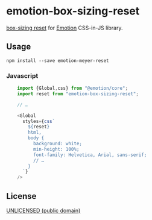 # emotion-box-sizing-reset

[box-sizing reset](https://www.paulirish.com/2012/box-sizing-border-box-ftw/) for [Emotion](https://emotion.sh/) CSS-in-JS library.

## Usage

	npm install --save emotion-meyer-reset

### Javascript

```javascript
	import {Global,css} from "@emotion/core";
	import reset from "emotion-box-sizing-reset";

	// …

	<Global
	  styles={css`
	    ${reset}
	    html,
	    body {
	      background: white;
	      min-height: 100%;
	      font-family: Helvetica, Arial, sans-serif;
	      // …
	    }
	  `}
	/>
```

## License

[UNLICENSED (public domain)](./LICENSE)
